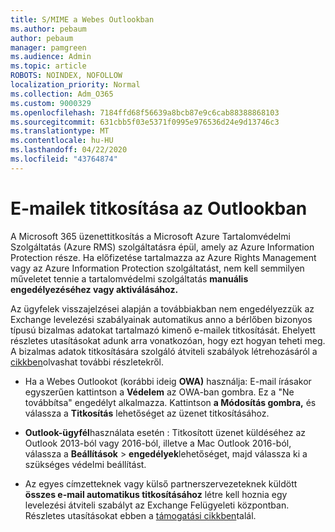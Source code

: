 ```yaml
---
title: S/MIME a Webes Outlookban
ms.author: pebaum
author: pebaum
manager: pamgreen
ms.audience: Admin
ms.topic: article
ROBOTS: NOINDEX, NOFOLLOW
localization_priority: Normal
ms.collection: Adm_O365
ms.custom: 9000329
ms.openlocfilehash: 7184ffd68f56639a8bcb87e9c6cab88388868103
ms.sourcegitcommit: 631cbb5f03e5371f0995e976536d24e9d13746c3
ms.translationtype: MT
ms.contentlocale: hu-HU
ms.lasthandoff: 04/22/2020
ms.locfileid: "43764874"
---
```

# <a name="encrypt-email-messages-in-outlook"></a>E-mailek titkosítása az Outlookban

A Microsoft 365 üzenettitkosítás a Microsoft Azure Tartalomvédelmi Szolgáltatás (Azure RMS) szolgáltatásra épül, amely az Azure Information Protection része. Ha előfizetése tartalmazza az Azure Rights Management vagy az Azure Information Protection szolgáltatást, nem kell semmilyen műveletet tennie a tartalomvédelmi szolgáltatás **manuális engedélyezéséhez vagy aktiválásához.**

Az ügyfelek visszajelzései alapján a továbbiakban nem engedélyezzük az Exchange levelezési szabályainak automatikus anno a bérlőben bizonyos típusú bizalmas adatokat tartalmazó kimenő e-mailek titkosítását. Ehelyett részletes utasításokat adunk arra vonatkozóan, hogy ezt hogyan teheti meg. A bizalmas adatok titkosítására szolgáló átviteli szabályok létrehozásáról a [cikkben](https://aka.ms/OmeEtr)olvashat további részletekről.

- Ha a Webes Outlookot (korábbi ideig **OWA)** használja: E-mail írásakor egyszerűen kattintson a **Védelem** az OWA-ban gombra. Ez a "Ne továbbítsa" engedélyt alkalmazza. Kattintson **a Módosítás gombra,** és válassza a **Titkosítás** lehetőséget az üzenet titkosításához.

- **Outlook-ügyfél**használata esetén : Titkosított üzenet küldéséhez az Outlook 2013-ból vagy 2016-ból, illetve a Mac Outlook 2016-ból, válassza a **Beállítások** > **engedélyek**lehetőséget, majd válassza ki a szükséges védelmi beállítást.

- Az egyes címzetteknek vagy külső partnerszervezeteknek küldött **összes e-mail automatikus titkosításához** létre kell hoznia egy levelezési átviteli szabályt az Exchange Felügyeleti központban. Részletes utasításokat ebben a [támogatási cikkben](https://docs.microsoft.com/office365/securitycompliance/define-mail-flow-rules-to-encrypt-email#create-a-mail-flow-rule-to-encrypt-email-messages-with-the-new-ome-capabilities)talál.

